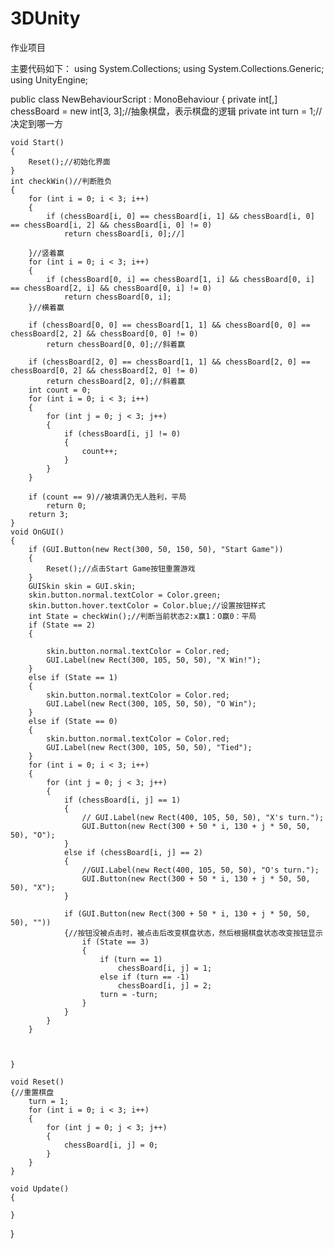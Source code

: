 # 3DUnity
作业项目

主要代码如下：
using System.Collections;
using System.Collections.Generic;
using UnityEngine;
 
public class NewBehaviourScript : MonoBehaviour
{
    private int[,] chessBoard = new int[3, 3];//抽象棋盘，表示棋盘的逻辑
    private int turn = 1;//决定到哪一方
 
    void Start()
    {
        Reset();//初始化界面
    }
    int checkWin()//判断胜负
    {
        for (int i = 0; i < 3; i++)
        {
            if (chessBoard[i, 0] == chessBoard[i, 1] && chessBoard[i, 0] == chessBoard[i, 2] && chessBoard[i, 0] != 0)
                return chessBoard[i, 0];//]
 
        }//竖着赢
        for (int i = 0; i < 3; i++)
        {
            if (chessBoard[0, i] == chessBoard[1, i] && chessBoard[0, i] == chessBoard[2, i] && chessBoard[0, i] != 0)
                return chessBoard[0, i];
        }//横着赢
 
        if (chessBoard[0, 0] == chessBoard[1, 1] && chessBoard[0, 0] == chessBoard[2, 2] && chessBoard[0, 0] != 0)
            return chessBoard[0, 0];//斜着赢
 
        if (chessBoard[2, 0] == chessBoard[1, 1] && chessBoard[2, 0] == chessBoard[0, 2] && chessBoard[2, 0] != 0)
            return chessBoard[2, 0];//斜着赢
        int count = 0;
        for (int i = 0; i < 3; i++)
        {
            for (int j = 0; j < 3; j++)
            {
                if (chessBoard[i, j] != 0)
                {
                    count++;
                }
            }
        }
 
        if (count == 9)//被填满仍无人胜利，平局
            return 0;
        return 3;
    }
    void OnGUI()
    {
        if (GUI.Button(new Rect(300, 50, 150, 50), "Start Game"))
        {
            Reset();//点击Start Game按钮重置游戏
        }
        GUISkin skin = GUI.skin;
        skin.button.normal.textColor = Color.green;
        skin.button.hover.textColor = Color.blue;//设置按钮样式
        int State = checkWin();//判断当前状态2:x赢1：O赢0：平局
        if (State == 2)
        {
 
            skin.button.normal.textColor = Color.red;
            GUI.Label(new Rect(300, 105, 50, 50), "X Win!");
        }
        else if (State == 1)
        {
            skin.button.normal.textColor = Color.red;
            GUI.Label(new Rect(300, 105, 50, 50), "O Win");
        }
        else if (State == 0)
        {
            skin.button.normal.textColor = Color.red;
            GUI.Label(new Rect(300, 105, 50, 50), "Tied");
        }
        for (int i = 0; i < 3; i++)
        {
            for (int j = 0; j < 3; j++)
            {
                if (chessBoard[i, j] == 1)
                {
                    // GUI.Label(new Rect(400, 105, 50, 50), "X's turn.");
                    GUI.Button(new Rect(300 + 50 * i, 130 + j * 50, 50, 50), "O");
                }
                else if (chessBoard[i, j] == 2)
                {
                    //GUI.Label(new Rect(400, 105, 50, 50), "O's turn.");
                    GUI.Button(new Rect(300 + 50 * i, 130 + j * 50, 50, 50), "X");
                }
 
                if (GUI.Button(new Rect(300 + 50 * i, 130 + j * 50, 50, 50), ""))
                {//按钮没被点击时，被点击后改变棋盘状态，然后根据棋盘状态改变按钮显示
                    if (State == 3)
                    {
                        if (turn == 1)
                            chessBoard[i, j] = 1;
                        else if (turn == -1)
                            chessBoard[i, j] = 2;
                        turn = -turn;
                    }
                }
            }
        }
 
 
 
    }
 
    void Reset()
    {//重置棋盘
        turn = 1;
        for (int i = 0; i < 3; i++)
        {
            for (int j = 0; j < 3; j++)
            {
                chessBoard[i, j] = 0;
            }
        }
    }
 
    void Update()
    {
 
    }
}

